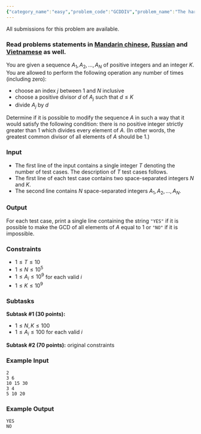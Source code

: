```yaml
---
{"category_name":"easy","problem_code":"GCDDIV","problem_name":"The hardest gcd problem","languages_supported":{"0":"C","1":"CPP14","2":"JAVA","3":"PYTH","4":"PYTH 3.5","5":"PYPY","6":"CS2","7":"PAS fpc","8":"PAS gpc","9":"RUBY","10":"PHP","11":"GO","12":"NODEJS","13":"HASK","14":"rust","15":"SCALA","16":"swift","17":"D","18":"PERL","19":"FORT","20":"WSPC","21":"ADA","22":"CAML","23":"ICK","24":"BF","25":"ASM","26":"CLPS","27":"PRLG","28":"ICON","29":"SCM qobi","30":"PIKE","31":"ST","32":"NICE","33":"LUA","34":"BASH","35":"NEM","36":"LISP sbcl","37":"LISP clisp","38":"SCM guile","39":"JS","40":"ERL","41":"TCL","42":"kotlin","43":"PERL6","44":"TEXT","45":"SCM chicken","46":"CLOJ","47":"COB","48":"FS"},"max_timelimit":1,"source_sizelimit":50000,"problem_author":"altruist_","problem_tester":"kingofnumbers","date_added":"20-04-2018","tags":{"0":"altruist_"},"editorial_url":"https://discuss.codechef.com/problems/GCDDIV","time":{"view_start_date":1524934802,"submit_start_date":1524934802,"visible_start_date":1524934802,"end_date":1735669800},"is_direct_submittable":false,"layout":"problem"}
---
```

<span class="solution-visible-txt">All submissions for this problem are available.</span><h3>Read problems statements in <a target="_blank" 
href="http://www.codechef.com/download/translated/LTIME59/mandarin/GCDDIV.pdf">Mandarin chinese</a>, <a target="_blank" 
href="http://www.codechef.com/download/translated/LTIME59/russian/GCDDIV.pdf">Russian</a> and <a target="_blank" 
href="http://www.codechef.com/download/translated/LTIME59/vietnamese/GCDDIV.pdf">Vietnamese</a> as well.</h3>

You are given a sequence $A_1, A_2, \dots, A_N$ of positive integers and an integer $K$. You are allowed to perform the following operation any number of times (including zero):
- choose an index $j$ between $1$ and $N$ inclusive
- choose a positive divisor $d$ of $A_j$ such that $d \le K$
- divide $A_j$ by $d$

Determine if it is possible to modify the sequence $A$ in such a way that it would satisfy the following condition: there is no positive integer strictly greater than $1$ which divides every element of $A$. (In other words, the greatest common divisor of all elements of $A$ should be $1$.)

### Input
- The first line of the input contains a single integer $T$ denoting the number of test cases. The description of $T$ test cases follows.
- The first line of each test case contains two space-separated integers $N$ and $K$.
- The second line contains $N$ space-separated integers $A_1, A_2, \dots, A_N$.

### Output
For each test case, print a single line containing the string `"YES"` if it is possible to make the GCD of all elements of $A$ equal to $1$ or `"NO"` if it is impossible.

### Constraints 
- $1 \le T \le 10$
- $1 \le N \le 10^5$
- $1 \le A_i \le 10^9$ for each valid $i$
- $1 \le K \le 10^9$ 

### Subtasks
**Subtask #1 (30 points):**
- $1 \le N, K \le 100$
- $1 \le A_i \le 100$ for each valid $i$

**Subtask #2 (70 points):** original constraints

### Example Input
```
2
3 6
10 15 30
3 4
5 10 20
```

### Example Output
```
YES
NO
```
